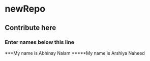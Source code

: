 # newRepo
## Contribute here
### Enter names below this line
***My name is Abhinay Nalam
*****My name is Arshiya Naheed
